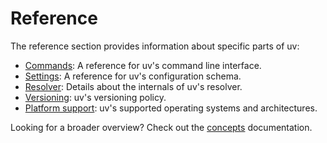 # Reference

The reference section provides information about specific parts of uv:

- [Commands](./cli.md): A reference for uv's command line interface.
- [Settings](./settings.md): A reference for uv's configuration schema.
- [Resolver](./resolver-internals.md): Details about the internals of uv's resolver.
- [Versioning](./versioning.md): uv's versioning policy.
- [Platform support](./platforms.md): uv's supported operating systems and architectures.

Looking for a broader overview? Check out the [concepts](../concepts/index.md) documentation.

<style>
.md-content .md-typeset h1 {
    display: none;
}
</style>
